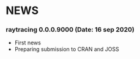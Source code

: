 NEWS
===========

### raytracing 0.0.0.9000 (Date: 16 sep 2020)
- First news
- Preparing submission to CRAN and JOSS
